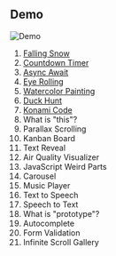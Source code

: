 ## Demo

![Demo](https://user-images.githubusercontent.com/4281887/76953311-19829380-6941-11ea-99d4-088be398ab61.gif)

1. [Falling Snow ](https://js21days.netlify.app/01%20-%20falling%20snow/) 
1. [Countdown Timer ](https://js21days.netlify.app/02%20-%20countdown%20timer/)
1. [Async Await ](https://js21days.netlify.app/03%20-%20async%20await/)
1. [Eye Rolling ](https://js21days.netlify.app/04%20-%20eye%20rolling/)
1. [Watercolor Painting ](https://js21days.netlify.app/05%20-%20watercolor%20painting/)
1. [Duck Hunt ](https://js21days.netlify.app/06%20-%20duck%20hunt/)
1. [Konami Code ](https://js21days.netlify.app/07%20-%20konami%20code/)
1. What is "this"?
1. Parallax Scrolling
1. Kanban Board
1. Text Reveal
1. Air Quality Visualizer
1. JavaScript Weird Parts
1. Carousel
1. Music Player
1. Text to Speech
1. Speech to Text
1. What is "prototype"?
1. Autocomplete
1. Form Validation
1. Infinite Scroll Gallery

